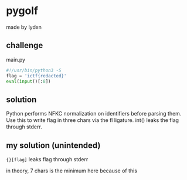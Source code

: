 # pygolf

made by lydxn

## challenge

main.py
```py
#!/usr/bin/python3 -S
flag = 'ictf{redacted}'
eval(input()[:8])
```

## solution

Python performs NFKC normalization on identifiers before parsing them. Use this to write flag in three chars via the ﬂ ligature. int() leaks the flag through stderr.

## my solution (unintended)

`{}[flag]` leaks flag through stderr

in theory, 7 chars is the minimum here because of this
